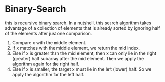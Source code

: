 # Binary-Search
this is recursive binary search.
In a nutshell, this search algorithm takes advantage of a collection of elements that is already sorted by ignoring half of the elements after just one comparison.

1. Compare x with the middle element.
2. If x matches with the middle element, we return the mid index.
3. Else if x is greater than the mid element, then x can only lie in the right (greater) half subarray after the mid element. Then we apply the algorithm again for the right half.
4. Else if x is smaller, the target x must lie in the left (lower) half. So we apply the algorithm for the left half.


